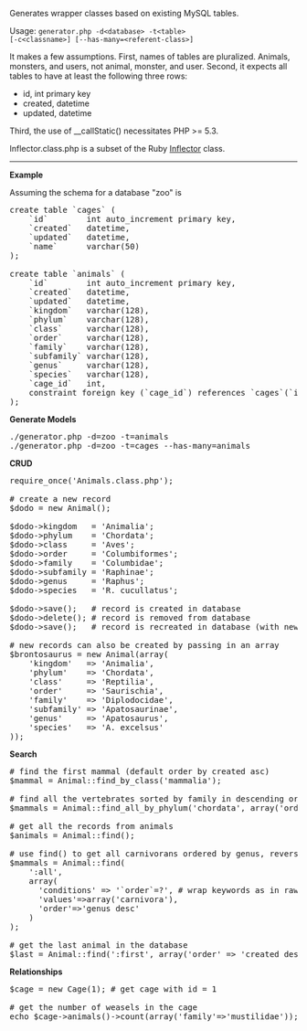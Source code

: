 Generates wrapper classes based on existing MySQL tables.

Usage: <code>generator.php -d&lt;database&gt; -t&lt;table&gt; [-c&lt;classname&gt;] [--has-many=&lt;referent-class&gt;]</code>

It makes a few assumptions. First, names of tables are pluralized. Animals, monsters, and users, not animal, monster, and user. Second, it expects all tables to have at least the following three rows:

* id,  int primary key
* created, datetime
* updated, datetime

Third, the use of __callStatic() necessitates PHP >= 5.3.

Inflector.class.php is a subset of the Ruby [Inflector](http://as.rubyonrails.org/classes/Inflector.html) class.

<hr>

**Example**

Assuming the schema for a database "zoo" is

<pre>
create table `cages` (
    `id`        int auto_increment primary key,
    `created`   datetime,
    `updated`   datetime,
    `name`      varchar(50)
);

create table `animals` (
    `id`        int auto_increment primary key,
    `created`   datetime,
    `updated`   datetime,
    `kingdom`   varchar(128),
    `phylum`    varchar(128),
    `class`     varchar(128),
    `order`     varchar(128),
    `family`    varchar(128),
    `subfamily` varchar(128),
    `genus`     varchar(128),
    `species`   varchar(128),
    `cage_id`   int,
    constraint foreign key (`cage_id`) references `cages`(`id`)
);
</pre>

**Generate Models**

<pre>
./generator.php -d=zoo -t=animals
./generator.php -d=zoo -t=cages --has-many=animals
</pre>

<b>CRUD</b>

<pre>
require_once('Animals.class.php');

# create a new record
$dodo = new Animal();

$dodo->kingdom   = 'Animalia';
$dodo->phylum    = 'Chordata';
$dodo->class     = 'Aves';
$dodo->order     = 'Columbiformes';
$dodo->family    = 'Columbidae';
$dodo->subfamily = 'Raphinae';
$dodo->genus     = 'Raphus';
$dodo->species   = 'R. cucullatus';

$dodo->save();   # record is created in database
$dodo->delete(); # record is removed from database
$dodo->save();   # record is recreated in database (with new id)

# new records can also be created by passing in an array
$brontosaurus = new Animal(array(
    'kingdom'   => 'Animalia',
    'phylum'    => 'Chordata',
    'class'     => 'Reptilia',
    'order'     => 'Saurischia',
    'family'    => 'Diplodocidae',
    'subfamily' => 'Apatosaurinae',
    'genus'     => 'Apatosaurus',
    'species'   => 'A. excelsus'
));
</pre>

**Search**

<pre>
# find the first mammal (default order by created asc)
$mammal = Animal::find_by_class('mammalia');

# find all the vertebrates sorted by family in descending order
$mammals = Animal::find_all_by_phylum('chordata', array('order' => 'family desc'));

# get all the records from animals
$animals = Animal::find();

# use find() to get all carnivorans ordered by genus, reverse alphabetical
$mammals = Animal::find(
    ':all',
    array(
      'conditions' => '`order`=?', # wrap keywords as in raw SQL
      'values'=>array('carnivora'),
      'order'=>'genus desc'
    )
);

# get the last animal in the database
$last = Animal::find(':first', array('order' => 'created desc'));
</pre>

**Relationships**

<pre>
$cage = new Cage(1); # get cage with id = 1

# get the number of weasels in the cage
echo $cage->animals()->count(array('family'=>'mustilidae'));
</pre>